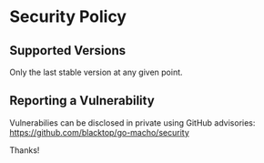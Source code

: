 # Security Policy

## Supported Versions

Only the last stable version at any given point.

## Reporting a Vulnerability

Vulnerabilies can be disclosed in private using GitHub advisories: https://github.com/blacktop/go-macho/security

Thanks!

